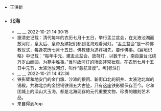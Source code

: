 - 王洪新
- ### 北海
    - __ __ 2022-10-21 14:30:15
    - 据清史记载：清代每年的农历七月十五日，举行盂兰盆会，在太液池湖面放河灯，皇太后、皇帝及嫔妃们都到北海观看河灯。“盂兰盆会”是一种佛教仪式，每逢农历七月十五日，佛教徒为追荐祖先，要作佛事。《宸垣识略》中记载：“每年中元，建盂兰盆会，放荷灯，以数千计，南自瀛台北绕万岁山而回，为苑中胜事。”当时放河灯的场面非常壮观，在农历七月十五日中元节，太液池放河灯，叫作“慈航普度”。#[[标注]]
    - __ __ 2022-10-21 14:42:36
    - 铁影壁和地安门的金门墩、沙滩的银闸、新街口北的铜井、太液池北岸的锡殿，共称北京的金银铜铁锡五大古迹，只有这座铁影壁保存至今。它和团城上的渎山大玉海，都是北海现存的元代重要文物、珍贵的雕刻艺术品。
    - 来自得到App
